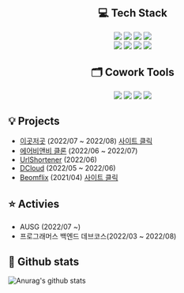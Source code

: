 <!-- ![header](https://capsule-render.vercel.app/api?type=transparent&color=auto&height=300&section=header&text=Beomseok%20&fontSize=90)
 -->
<!-- ### Hi there 👋
😃 I'm Beomsic  
🏫 Kyung HEE University

<img src="https://img.shields.io/badge/qjatjr29@khu.ac.kr-EA4335?style=flat-square&logo=gmail&logoColor=white"/></a>
<img src="https://img.shields.io/badge/hhqjatjr@gmail.com-EA4335?style=flat-square&logo=gmail&logoColor=white"/></a>
<img src="https://img.shields.io/badge/beomsic-E4405F?style=flat-square&logo=Instagram&logoColor=white&url=https://www.instagram.com/beomsic/"/></a> -->

<div align="center">

## 💻 Tech Stack

<img src="https://img.shields.io/badge/Spring-6DB33F?style=for-the-badge&logo=spring&logoColor=white"/></a>
<img src="https://img.shields.io/badge/java-007396?style=for-the-badge&logo=java&logoColor=white"/></a>
<img src="https://img.shields.io/badge/MySQL-4479A1?style=for-the-badge&&logo=MySQL&logoColor=white"/></a>
<img src="https://img.shields.io/badge/AWS-232F3E?style=for-the-badge&&logo=AWS&logoColor=white"/></a>
<br>
<img src="https://img.shields.io/badge/React-61DAFB?style=for-the-badge&logo=React&logoColor=white"/></a>
<img src="https://img.shields.io/badge/JavaScript-F7DF1E?style=for-the-badge&&logo=JavaScript&logoColor=white"/></a>
<img src="https://img.shields.io/badge/HTML-E34F26?style=for-the-badge&&logo=HTML5&logoColor=white"/></a>
<img src="https://img.shields.io/badge/CSS-1572B6?style=for-the-badge&&logo=CSS3&logoColor=white"/></a>

## 🗂 Cowork Tools

<img src="https://img.shields.io/badge/GitHub-181717?style=for-the-badge&&logo=GitHub&logoColor=white"/></a>
<img src="https://img.shields.io/badge/Notion-000000?style=for-the-badge&&logo=Notion&logoColor=white"/></a>
<img src="https://img.shields.io/badge/Jira-0052CC?style=for-the-badge&logo=Jira&logoColor=white"/></a>
<img src="https://img.shields.io/badge/Postman-FF6C37?style=for-the-badge&&logo=Postman&logoColor=white"/></a>

</div>

## 💡 Projects
- [이곳저곳](https://github.com/prgrms-web-devcourse/Team_09_p2p_BE) (2022/07 ~ 2022/08) [사이트 클릭](https://team-09-p2p-fe.vercel.app/)
- [에어비앤비 클론](https://github.com/prgrms-be-devcourse/BE-02-Airbnb) (2022/06 ~ 2022/07)
- [UrlShortener](https://github.com/qjatjr29/springboot-url-shortener) (2022/06)
- [DCloud](https://github.com/cloud-computing-dcloud/spring-server) (2022/05 ~ 2022/06)
- [Beomflix](https://github.com/qjatjr29/beomflix) (2021/04) [사이트 클릭](https://nifty-sammet-ddd19e.netlify.app/)

##  ⭐️ Activies
- AUSG (2022/07 ~)
- 프로그래머스 백엔드 데브코스(2022/03 ~ 2022/08)


## 📔 Github stats

![Anurag's github stats](https://github-readme-stats.vercel.app/api?username=qjatjr29&show_icons=true&theme=solarized-light)

<!--
**qjatjr29/qjatjr29** is a ✨ _special_ ✨ repository because its `README.md` (this file) appears on your GitHub profile.

Here are some ideas to get you started:

- 🔭 I’m currently working on ...
- 🌱 I’m currently learning ...
- 👯 I’m looking to collaborate on ...
- 🤔 I’m looking for help with ...
- 💬 Ask me about ...
- 📫 How to reach me: ...
- 😄 Pronouns: ...
- ⚡ Fun fact: ...
-->
